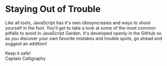# Staying Out of Trouble

Like all tools, JavaScript has it's own idiosyncrasies and ways to shoot yourself in the foot. You'll get to take a look at some of the most common pitfalls to avoid in JavaScript Garden. It's developed openly in the GitHub so as you discover your own favorite mistakes and trouble spots, go ahead and suggest an addition!

Keep it safe!  
Captain Calligraphy
